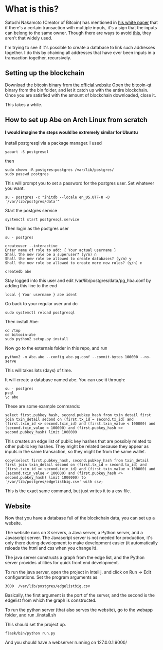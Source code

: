 # What is this?

Satoshi Nakamoto (Creator of Bitcoin) has mentioned in [his white paper](https://bitcoin.org/bitcoin.pdf) that if there's a certain transaction with multiple inputs, it's a sign that the inputs can belong to the same owner.
Though there are ways to avoid [this](https://bitcointalk.org/index.php?topic=279249.0), they aren't that widely used.

I'm trying to see if it's possible to create a database to link such addresses together.
I do this by chaining all addresses that have ever been inputs in a transaction together, recursively.

## Setting up the blockchain

Download the bitcoin binary from [the official website](https://bitcoin.org/en/download)
Open the bitcoin-qt binary from the bin folder, and let it catch up with the entire blockchain.
Once you are satisfied with the amount of blockchain downloaded, close it.

This takes a while.

## How to set up Abe on Arch Linux from scratch
#### I would imagine the steps would be extremely similar for Ubuntu

Install postgresql via a package manager. I used

    yaourt -S postgresql

then

    sudo chown -R postgres:postgres /var/lib/postgres/
    sudo passwd postgres

This will prompt you to set a password for the postgres user. Set whatever you want.

    su - postgres -c "initdb --locale en_US.UTF-8 -D '/var/lib/postgres/data'"

Start the postgres service
    
    systemctl start postgresql.service    

Then login as the postgres user
    
    su - postgres

    createuser --interactive
    Enter name of role to add: { Your actual username }
    Shall the new role be a superuser? (y/n) n
    Shall the new role be allowed to create databases? (y/n) y
    Shall the new role be allowed to create more new roles? (y/n) n

    createdb abe

Stay logged into this user and edit /var/lib/postgres/data/pg_hba.conf by adding this line to the end

    local { Your username } abe ident

Go back to your regular user and do

    sudo systemctl reload postgresql

Then install Abe:

    cd /tmp
    cd bitcoin-abe
    sudo python2 setup.py install

Now go to the externals folder in this repo, and run

    python2 -m Abe.abe --config abe-pg.conf --commit-bytes 100000 --no-serve

This will takes lots (days) of time.

It will create a database named abe. You can use it through:

    su - postgres
    psql
    \c abe
    
These are some example commands:

    select first.pubkey_hash, second.pubkey_hash from txin_detail first join txin_detail second on (first.tx_id = second.tx_id) and (first.txin_id <> second.txin_id) and (first.txin_value < 100000) and (second.txin_value < 100000) and (first.pubkey_hash <> second.pubkey_hash) limit 1000000

This creates an edge list of public key hashes that are possibly related to other public key hashes.
They might be related because they appear as inputs in the same transaction, so they might be from the same wallet.

    copy(select first.pubkey_hash, second.pubkey_hash from txin_detail first join txin_detail second on (first.tx_id = second.tx_id) and (first.txin_id <> second.txin_id) and (first.txin_value < 100000) and (second.txin_value < 100000) and (first.pubkey_hash <> second.pubkey_hash) limit 1000000) to '/var/lib/postgres/edgelistbig.csv' with csv; 

This is the exact same command, but just writes it to a csv file.

## Website

Now that you have a database full of the blockchain data, you can set up a website.

The website runs on 3 servers, a Java server, a Python server, and a Javascript server. The Javascript server is not needed for production, it's only there during development to make development easier (it automatically reloads the html and css when you change it).

The java server constructs a graph from the edge list, and the Python server provides utilities for quick front end development.

To run the java server, open the project in Intellij, and click on Run -> Edit configurations. Set the program arguments as
    
    3000  /var/lib/postgres/edgelistbig.csv

Basically, the first argument is the port of the server, and the second is the edgelist from which the graph is constructed.

To run the python server (that also serves the website), go to the webapp folder, and run ./install.sh

This should set the project up. 

    flask/bin/python run.py

And you should have a webserver running on 127.0.0.1:9000/
